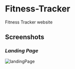 # Fitness-Tracker
Fitness Tracker website

## Screenshots

### _Landing Page_

![landingPage](/images/screencapture-Fitness_Tracker.png)



